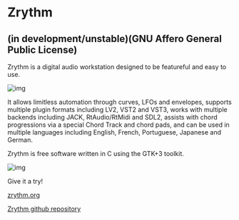 # Zrythm
## (in development/unstable)(GNU Affero General Public License)
Zrythm is a digital audio workstation designed to be featureful and easy to use.

![img](https://www.zrythm.org/static/images/jun-7-2020.png)

It allows limitless automation through curves, LFOs and envelopes, supports multiple plugin formats including LV2, VST2 and VST3, works with multiple backends including JACK, RtAudio/RtMidi and SDL2, assists with chord progressions via a special Chord Track and chord pads, and can be used in multiple languages including English, French, Portuguese, Japanese and German.

Zrythm is free software written in C using the GTK+3 toolkit.

![img](https://camo.githubusercontent.com/5fc9a0c18ba6d3a1af02b2972fb8ed5d939a3b09/68747470733a2f2f7777772e7a727974686d2e6f72672f7374617469632f696d616765732f6170722d31322d323032302e706e67)

Give it a try!

[zrythm.org](https://zrythm.org)

[Zrythm github repository](https://github.com/zrythm/zrythm)
